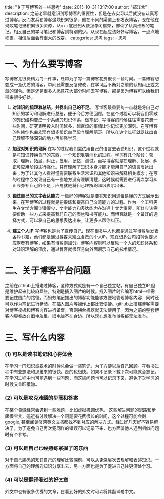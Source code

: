 title: "关于写博客的一些思考"
date: 2015-10-31 13:17:00
author: "郑江龙"
description: 之前老早就意识到写博客的重要性，但是在去实习以后就没有认真写过博客。反而友兵在博客这块积累很多，他在不同的渠道上都发表博客。现在他在蚂蚁笔记里积累很多资源，从c++底层到大数据学习框架，都做了认真细致的笔记。相反自己的学习笔记和博客则特别的少。从现在起应该好好写博客，一点点地积累，相信后面会有很大的改变。
categories: 思考
tags:
    - 思考

---

# 一、为什么要写博客
写博客是很费精力的一件事，经常为了写一篇博客花费很长一段时间。一篇博客想变成一篇优质的博客，中间还需要反复修改，在学习后不断对之前的认知纠正或文章的润色。但是还是很多人愿意花大部分时间去写博客，那是因为博客可以给我们带来很多好处。

 1. **对知识的梳理和总结，并找出自己的不足**。
写博客最重要的一点就是将自己对知识的学习和理解进行总结，便于今后方便回顾。在这个过程可以将我们零散的知识结构变成一个系统的知识体系，做笔记、写博客的时候往往需要花费一些时间，研究表明投入时间越多、越麻烦的事情让你记忆更加深刻。在写博客的时候你也会发现有很多知识自己没有理解清楚，所以在这个过程就是找出自己理解不够深刻的地方再加强学习。

 2. **加深对知识的理解**
在写的过程我们尝试用自己的语言去表述知识，这个过程就是将知识转换自己的东西，一个知识咀嚼消化的过程。学习有几个阶段：获取，理解，拓展，纠正，应用，记忆，测试。而写博客就是在理解、拓展、纠正和应用阶段进行强化。只有理解了知识本身才能才能用自己的语言表达出来；为了让其他人看得懂需要联系生活常识和其他知识来解释相关概念；在写的过程中会发现自己有一些地方没有理解清楚，这时候就需要进行再次学习纠正和弥补自己的不足；应用就是将自己理解的知识表示出来。

 3. **锻炼自己的文字表达能力**
一篇好的博客就是要将知识用通俗易懂的方式展示出来，在写博客的过程就是在锻炼和提高自己文笔能力的过程。作为一个工科男生在文学方面涉猎很少，文字能力和表达能力在沟通上尤为重要，所以应该需要借助一些方式来提高我们自己的表达和书写能力。而博客就是一个最好的选择方式，可以将自己的思想表达出来，让更多人帮你纠正。


 4. **建立个人IP**
写博客也是为了宣传自己，现在很多牛人也都是通过写博客后发表各种书籍，他们都是通过博客来建立自己的个人IP。现在很多公司招聘也要求应聘者有博客，如果有博客则加分。博客内容则可以反映一个人的知识体系和对知识理解的深度，通过博客就很容易向外面展示自己的技术情况。


# 二、关于博客平台问题
之前在github上搭建过博客，这种方式就是有一个自己独立站，有自己独立IP,但是维护起来比较麻烦些，特别是插入图片的时候。插入图片时和编写html一样需要记住图片的路径。而蚂蚁笔记推出的博客功能能够方便地管理博客内容，同时还可以作为笔记进行存储，在插入图片等操作上都比较便捷。github上搭建博客需要对博客模板和博客内容进行备案，否则换台机器就无法使用了。因为之前的整套博客内容都放在旧电脑里，旧电脑不在身边，所以现在想发布博客都无法发布。


# 三、写什么内容
### (1) 可以是读书笔记和心得体会
在学习一门知识或技术的时候总会做一些笔记，为了方便以后自己回顾。在看书过程中有些想法和思绪来的很快，走的也很快。如果不记录下载下次可能就会忘记。在学习过程中也可能遇到一些问题，而这些问题也可以记录下来，避免下次学习的时候又重蹈覆辙。


### (2) 可以是攻克难题的步骤和答案
在某个领域经常会遇到一些难题，比如虚拟机调优等。 这些解决问题的思路和步骤很宝贵，逼近有时候解决一个问题要花费很长的时间，这个过程可能会刷google, 甚至阅读官网英文文档都找不到对应的解决方式。经过好几天好不容易解决了，为了避免自己再次犯同样的错误可以记录下来，也方面其他人遇到相似问题时有个参考。

### (3) 可以是自己已经熟练掌握了的东西
对于自己熟悉的知识自己的理解比较深刻，可以从更深层次去理解和表述知识。一方面将自己的理解的知识分享出去，另一方面也是为了促进自己往更深处学习。

### (4) 可以是翻译看过的好文章
外文中也有很多优秀的文章，在看到好的外文时可以将其翻译成中文。








